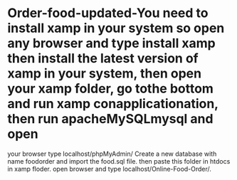 # Order-food-updated-You need to install xamp in your system so open any browser and type install xamp then install the latest version of xamp in your system, then open your xamp folder, go tothe  bottom and run xamp conapplicationation, then run apacheMySQLmysql and open
your browser type localhost/phpMyAdmin/ 
Create a new database with name foodorder and import the food.sql file.
then paste this folder in htdocs in xamp floder.
open browser and type localhost/Online-Food-Order/.
